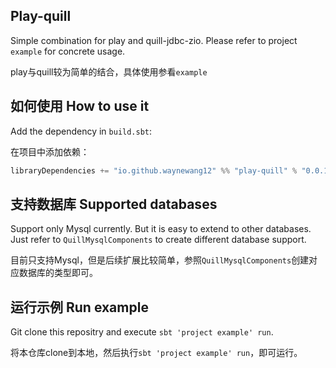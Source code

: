 ## Play-quill

Simple combination for play and quill-jdbc-zio. Please refer to project `example` for concrete usage.

play与quill较为简单的结合，具体使用参看`example`

## 如何使用 How to use it

Add the dependency in `build.sbt`:

在项目中添加依赖：

```sbt
libraryDependencies += "io.github.waynewang12" %% "play-quill" % "0.0.1"
```

## 支持数据库 Supported databases
Support only Mysql currently. But it is easy to extend to other databases. Just refer to `QuillMysqlComponents` to create different database support.

目前只支持Mysql，但是后续扩展比较简单，参照`QuillMysqlComponents`创建对应数据库的类型即可。

## 运行示例 Run example

Git clone this repositry and execute `sbt 'project example' run`. 

将本仓库clone到本地，然后执行`sbt 'project example' run`，即可运行。
